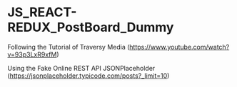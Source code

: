 # JS_REACT-REDUX_PostBoard_Dummy

Following the Tutorial of Traversy Media (https://www.youtube.com/watch?v=93p3LxR9xfM)

Using the Fake Online REST API JSONPlaceholder (https://jsonplaceholder.typicode.com/posts?_limit=10)

